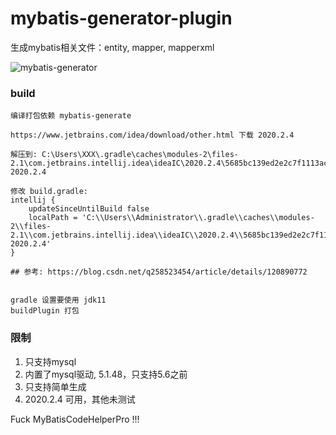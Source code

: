 # mybatis-generator-plugin
生成mybatis相关文件：entity, mapper, mapperxml

![mybatis-generator](https://user-images.githubusercontent.com/24317435/203903213-6d0bef03-6da4-46a8-8ec1-4624451aacae.gif)


### build
```
编译打包依赖 mybatis-generate

https://www.jetbrains.com/idea/download/other.html 下载 2020.2.4

解压到: C:\Users\XXX\.gradle\caches\modules-2\files-2.1\com.jetbrains.intellij.idea\ideaIC\2020.2.4\5685bc139ed2e2c7f1113ac7a9d8f5fc5e3f0334\ideaIC-2020.2.4

修改 build.gradle: 
intellij {
    updateSinceUntilBuild false
    localPath = 'C:\\Users\\Administrator\\.gradle\\caches\\modules-2\\files-2.1\\com.jetbrains.intellij.idea\\ideaIC\\2020.2.4\\5685bc139ed2e2c7f1113ac7a9d8f5fc5e3f0334\\ideaIC-2020.2.4'
}

## 参考: https://blog.csdn.net/q258523454/article/details/120890772


gradle 设置要使用 jdk11
buildPlugin 打包

```

### 限制
1. 只支持mysql
2. 内置了mysql驱动, 5.1.48，只支持5.6之前
3. 只支持简单生成
4. 2020.2.4 可用，其他未测试

Fuck MyBatisCodeHelperPro !!!

